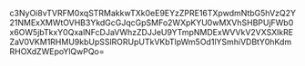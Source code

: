c3NyOi8vTVRFM0xqSTRMakkwTXk0eE9EYzZPRE16TXpwdmNtbG5hVzQ2Y21NMExXMWtOVHB3YkdGcGJqcGpSMFo2WXpKYU0wMXVhSHBPUjFWb0x6OW5jbTkxY0QxalNFcDJaVWhzZDJJeU9YTmpNMDExWVVkV2VXSXlkREZaV0VKM1RHMU9kbUpSSlRORUpUTkVKbTlpWm5Od1lYSmhiVDBtY0hKdmRHOXdZWEpoYlQwPQo=